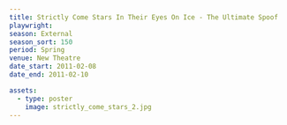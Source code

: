 ```yaml
---
title: Strictly Come Stars In Their Eyes On Ice - The Ultimate Spoof
playwright:
season: External
season_sort: 150
period: Spring
venue: New Theatre
date_start: 2011-02-08
date_end: 2011-02-10

assets:
  - type: poster
    image: strictly_come_stars_2.jpg
---
```

